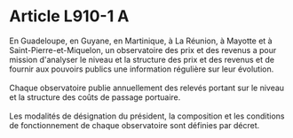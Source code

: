 # Article L910-1 A

En Guadeloupe, en Guyane, en Martinique, à La Réunion, à Mayotte et à Saint-Pierre-et-Miquelon, un observatoire des prix et des revenus a pour mission d'analyser le niveau et la structure des prix et des revenus et de fournir aux pouvoirs publics une information régulière sur leur évolution.<br/><br/>Chaque observatoire publie annuellement des relevés portant sur le niveau et la structure des coûts de passage portuaire.<br/><br/>Les modalités de désignation du président, la composition et les conditions de fonctionnement de chaque observatoire sont définies par décret.